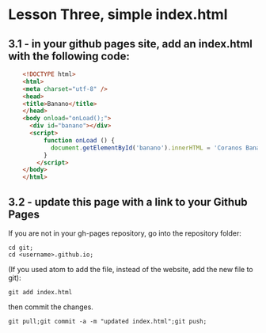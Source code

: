 # Lesson Three, simple index.html

## 3.1 - in your github pages site, add an index.html with the following code:
```html
    <!DOCTYPE html>
    <html>
    <meta charset="utf-8" />
    <head>
    <title>Banano</title>
    </head>
    <body onload="onLoad();">
      <div id="banano"></div>
      <script>
          function onLoad () {
            document.getElementById('banano').innerHTML = 'Coranos Bananos';
          }
        </script>
    </body>
    </html>
```

## 3.2 - update this page with a link to your Github Pages

If you are not in your gh-pages repository, go into the repository folder:
```
cd git;
cd <username>.github.io;
```

(If you used atom to add the file, instead of the website, add the new file to git):
```
git add index.html
```

then commit the changes.
```
git pull;git commit -a -m "updated index.html";git push;
```

